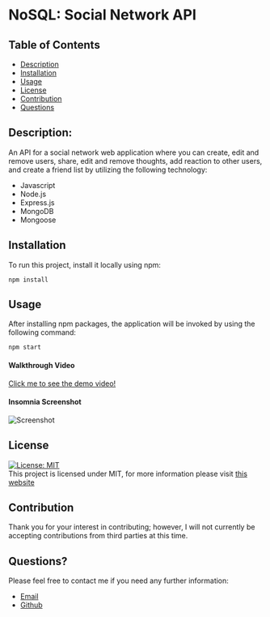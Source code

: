 # NoSQL: Social Network API

## Table of Contents

- [Description](#description)
- [Installation](#installation)
- [Usage](#usage)
- [License](#license)
- [Contribution](#contribution)
- [Questions](#questions)

## Description:

An API for a social network web application where you can create, edit and remove users, share, edit and remove thoughts, add reaction to other users, and create a friend list by utilizing the following technology:

- Javascript
- Node.js
- Express.js
- MongoDB
- Mongoose

## Installation

To run this project, install it locally using npm:

```
npm install
```

## Usage

After installing npm packages, the application will be invoked by using the following command:

```
npm start
```

#### Walkthrough Video

[Click me to see the demo video!](https://drive.google.com/file/d/1N6k9HD7Hqebs3Px693RvgFYQHQEFETrm/view)

#### Insomnia Screenshot

![Screenshot](![image](https://user-images.githubusercontent.com/107082980/185712903-8042cfcc-f79b-4998-9ae9-dd3aefd7111f.png))

## License

[![License: MIT](https://img.shields.io/badge/License-MIT-yellow.svg)](https://opensource.org/licenses/MIT) <br>
This project is licensed under MIT, for more information please visit [this website](https://opensource.org/licenses/MIT)

## Contribution

Thank you for your interest in contributing; however, I will not currently be accepting contributions from third parties at this time.

## Questions?

Please feel free to contact me if you need any further information:

- [Email](mailto:chrisdmle@gmail.com)
- [Github](https://github.com/chrisdmle)
